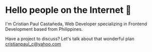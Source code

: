 # Hello people on the Internet 🐒

I'm Cristian Paul Castañeda, Web Developer specializing in Frontend Development based from Philippines.

Have a project to discuss? Let's talk about that wonderful plan <a href="mailto:=cristianpaul_c@yahoo.com?Subject=Hello" target="_top">cristianpaul_c@yahoo.com</a>
